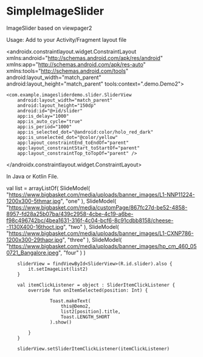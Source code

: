 # SimpleImageSlider
ImageSlider based on viewpager2 

Usage:
Add to your Activity/Fragment layout file

<?xml version="1.0" encoding="utf-8"?>
<androidx.constraintlayout.widget.ConstraintLayout xmlns:android="http://schemas.android.com/apk/res/android"
    xmlns:app="http://schemas.android.com/apk/res-auto"
    xmlns:tools="http://schemas.android.com/tools"
    android:layout_width="match_parent"
    android:layout_height="match_parent"
    tools:context=".demo.Demo2">

    <com.example.imagesliderdemo.slider.SliderView
        android:layout_width="match_parent"
        android:layout_height="150dp"
        android:id="@+id/slider"
        app:is_delay="1000"
        app:is_auto_cycle="true"
        app:is_period="1000"
        app:is_selected_dot="@android:color/holo_red_dark"
        app:is_unselected_dot="@color/yellow"
        app:layout_constraintEnd_toEndOf="parent"
        app:layout_constraintStart_toStartOf="parent"
        app:layout_constraintTop_toTopOf="parent" />

</androidx.constraintlayout.widget.ConstraintLayout>
          
In Java or Kotlin File.

 val list = arrayListOf(
            SlideModel(
                "https://www.bigbasket.com/media/uploads/banner_images/L1-NNP11224-1200x300-5thmar.jpg",
                "one"
            ),
            SlideModel(
                "https://www.bigbasket.com/media/customPage/867fc27d-be52-4858-8957-fd28a25b07ba/439c2958-4cbe-4c19-a6be-f98c496742bc/4bea1631-316f-4c04-bcf6-8c91cdbb8158/cheese--1130X400-16thoct.jpg",
                "two"
            ),
            SlideModel(
                "https://www.bigbasket.com/media/uploads/banner_images/L1-CXNP786-1200x300-29thapr.jpg",
                "three"
            ),
            SlideModel(
                "https://www.bigbasket.com/media/uploads/banner_images/hp_cm_460_050721_Bangalore.jpeg",
                "four"
            )
        )
        
        sliderView = findViewById<SliderView>(R.id.slider).also {
            it.setImageList(list2)
        }

        val itemClickListener = object : SliderItemClickListener {
            override fun onItemSelected(position: Int) {

                    Toast.makeText(
                        this@Demo2,
                        list2[position].title,
                        Toast.LENGTH_SHORT
                    ).show()

            }
        }
     
        sliderView.setSliderItemClickListener(itemClickListener)
        
        
        
